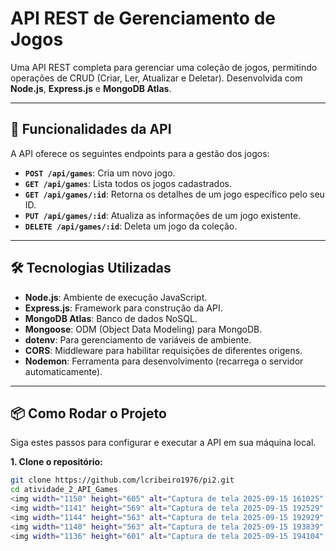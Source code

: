 # API REST de Gerenciamento de Jogos

Uma API REST completa para gerenciar uma coleção de jogos, permitindo operações de CRUD (Criar, Ler, Atualizar e Deletar). Desenvolvida com **Node.js**, **Express.js** e **MongoDB Atlas**.

---

## 🚀 Funcionalidades da API

A API oferece os seguintes endpoints para a gestão dos jogos:

- **`POST /api/games`**: Cria um novo jogo.
- **`GET /api/games`**: Lista todos os jogos cadastrados.
- **`GET /api/games/:id`**: Retorna os detalhes de um jogo específico pelo seu ID.
- **`PUT /api/games/:id`**: Atualiza as informações de um jogo existente.
- **`DELETE /api/games/:id`**: Deleta um jogo da coleção.

---

## 🛠️ Tecnologias Utilizadas

- **Node.js**: Ambiente de execução JavaScript.
- **Express.js**: Framework para construção da API.
- **MongoDB Atlas**: Banco de dados NoSQL.
- **Mongoose**: ODM (Object Data Modeling) para MongoDB.
- **dotenv**: Para gerenciamento de variáveis de ambiente.
- **CORS**: Middleware para habilitar requisições de diferentes origens.
- **Nodemon**: Ferramenta para desenvolvimento (recarrega o servidor automaticamente).

---

## 📦 Como Rodar o Projeto

Siga estes passos para configurar e executar a API em sua máquina local.

**1. Clone o repositório:**
```bash
git clone https://github.com/lcribeiro1976/pi2.git
cd atividade_2_API_Games
<img width="1150" height="605" alt="Captura de tela 2025-09-15 161025" src="https://github.com/user-attachments/assets/ea256ccc-09ab-4339-b4a5-f9738137a668" />
<img width="1141" height="569" alt="Captura de tela 2025-09-15 192529" src="https://github.com/user-attachments/assets/28153c1c-6919-4cf8-86b9-06350954a5eb" />
<img width="1144" height="563" alt="Captura de tela 2025-09-15 192929" src="https://github.com/user-attachments/assets/3a8e4f01-afee-44c9-8f31-be66324fa8a1" />
<img width="1140" height="563" alt="Captura de tela 2025-09-15 193839" src="https://github.com/user-attachments/assets/64d89dfb-157c-4cfa-96cb-ffc3f21061fa" />
<img width="1136" height="601" alt="Captura de tela 2025-09-15 194104" src="https://github.com/user-attachments/assets/05adae9f-4eae-4683-839d-80d2b483d851" />
